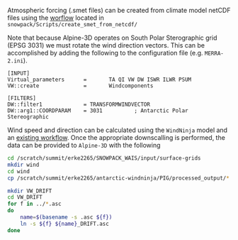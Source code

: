 Atmospheric forcing (.smet files) can be created from climate model netCDF files using the [worflow](https://github.com/snowpack-model/snowpack/tree/master/Scripts/create_smet_from_netcdf) located in `snowpack/Scripts/create_smet_from_netcdf/`

Note that because Alpine-3D operates on South Polar Sterographic grid (EPSG 3031) we must rotate the wind direction vectors. This can be accomplished by adding the following to the configuration file (e.g. `MERRA-2.ini`).
```
[INPUT]
Virtual_parameters      =       TA QI VW DW ISWR ILWR PSUM
VW::create              =       Windcomponents

[FILTERS]
DW::filter1             = TRANSFORMWINDVECTOR
DW::arg1::COORDPARAM    = 3031          ; Antarctic Polar Stereographic
```

Wind speed and direction can be calculated using the `WindNinja` model and an [existing workflow](https://github.com/EricKeenan/antarctic-windninja). Once the appropriate downscalling is performed, the data can be provided to `Alpine-3D` with the following
```bash
cd /scratch/summit/erke2265/SNOWPACK_WAIS/input/surface-grids
mkdir wind
cd wind
cp /scratch/summit/erke2265/antarctic-windninja/PIG/processed_output/*.asc .

mkdir VW_DRIFT
cd VW_DRIFT
for f in ../*.asc
do 
	name=$(basename -s .asc ${f})
	ln -s ${f} ${name}_DRIFT.asc
done
```

